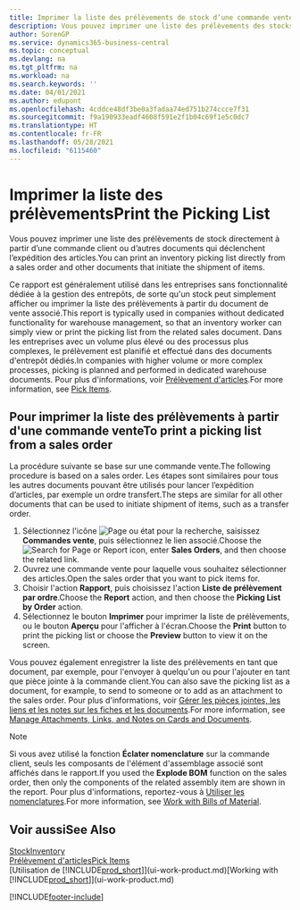 ```yaml
---
title: Imprimer la liste des prélèvements de stock d’une commande vente
description: Vous pouvez imprimer une liste des prélèvements des stocks directement à partir d'une commande client, des ventes, de la facture et d'autres documents de vente sortants.
author: SorenGP
ms.service: dynamics365-business-central
ms.topic: conceptual
ms.devlang: na
ms.tgt_pltfrm: na
ms.workload: na
ms.search.keywords: ''
ms.date: 04/01/2021
ms.author: edupont
ms.openlocfilehash: 4cddce48df3be0a3fadaa74ed751b274ccce7f31
ms.sourcegitcommit: f9a190933eadf4608f591e2f1b04c69f1e5c0dc7
ms.translationtype: HT
ms.contentlocale: fr-FR
ms.lasthandoff: 05/28/2021
ms.locfileid: "6115460"
---
```

# <a name="print-the-picking-list"></a><span data-ttu-id="d6162-103">Imprimer la liste des prélèvements</span><span class="sxs-lookup"><span data-stu-id="d6162-103">Print the Picking List</span></span>

<span data-ttu-id="d6162-104">Vous pouvez imprimer une liste des prélèvements de stock directement à partir d’une commande client ou d’autres documents qui déclenchent l’expédition des articles.</span><span class="sxs-lookup"><span data-stu-id="d6162-104">You can print an inventory picking list directly from a sales order and other documents that initiate the shipment of items.</span></span>

<span data-ttu-id="d6162-105">Ce rapport est généralement utilisé dans les entreprises sans fonctionnalité dédiée à la gestion des entrepôts, de sorte qu'un stock peut simplement afficher ou imprimer la liste des prélèvements à partir du document de vente associé.</span><span class="sxs-lookup"><span data-stu-id="d6162-105">This report is typically used in companies without dedicated functionality for warehouse management, so that an inventory worker can simply view or print the picking list from the related sales document.</span></span> <span data-ttu-id="d6162-106">Dans les entreprises avec un volume plus élevé ou des processus plus complexes, le prélèvement est planifié et effectué dans des documents d'entrepôt dédiés.</span><span class="sxs-lookup"><span data-stu-id="d6162-106">In companies with higher volume or more complex processes, picking is planned and performed in dedicated warehouse documents.</span></span> <span data-ttu-id="d6162-107">Pour plus d'informations, voir [Prélèvement d'articles](warehouse-pick-items.md).</span><span class="sxs-lookup"><span data-stu-id="d6162-107">For more information, see [Pick Items](warehouse-pick-items.md).</span></span>

## <a name="to-print-a-picking-list-from-a-sales-order"></a><span data-ttu-id="d6162-108">Pour imprimer la liste des prélèvements à partir d'une commande vente</span><span class="sxs-lookup"><span data-stu-id="d6162-108">To print a picking list from a sales order</span></span>

<span data-ttu-id="d6162-109">La procédure suivante se base sur une commande vente.</span><span class="sxs-lookup"><span data-stu-id="d6162-109">The following procedure is based on a sales order.</span></span> <span data-ttu-id="d6162-110">Les étapes sont similaires pour tous les autres documents pouvant être utilisés pour lancer l’expédition d’articles, par exemple un ordre transfert.</span><span class="sxs-lookup"><span data-stu-id="d6162-110">The steps are similar for all other documents that can be used to initiate shipment of items, such as a transfer order.</span></span>

1. <span data-ttu-id="d6162-111">Sélectionnez l'icône ![Page ou état pour la recherche](media/ui-search/search_small.png "Icône Page ou état pour la recherche"), saisissez **Commandes vente**, puis sélectionnez le lien associé.</span><span class="sxs-lookup"><span data-stu-id="d6162-111">Choose the ![Search for Page or Report](media/ui-search/search_small.png "Search for Page or Report icon") icon, enter **Sales Orders**, and then choose the related link.</span></span>  
2. <span data-ttu-id="d6162-112">Ouvrez une commande vente pour laquelle vous souhaitez sélectionner des articles.</span><span class="sxs-lookup"><span data-stu-id="d6162-112">Open the sales order that you want to pick items for.</span></span>  
3. <span data-ttu-id="d6162-113">Choisir l'action **Rapport**, puis choisissez l'action **Liste de prélèvement par ordre**.</span><span class="sxs-lookup"><span data-stu-id="d6162-113">Choose the **Report** action, and then choose the **Picking List by Order** action.</span></span>  
4. <span data-ttu-id="d6162-114">Sélectionnez le bouton **Imprimer** pour imprimer la liste de prélèvements, ou le bouton **Aperçu** pour l'afficher à l'écran.</span><span class="sxs-lookup"><span data-stu-id="d6162-114">Choose the **Print** button to print the picking list or choose the **Preview** button to view it on the screen.</span></span>

<span data-ttu-id="d6162-115">Vous pouvez également enregistrer la liste des prélèvements en tant que document, par exemple, pour l'envoyer à quelqu'un ou pour l'ajouter en tant que pièce jointe à la commande client.</span><span class="sxs-lookup"><span data-stu-id="d6162-115">You can also save the picking list as a document, for example, to send to someone or to add as an attachment to the sales order.</span></span> <span data-ttu-id="d6162-116">Pour plus d'informations, voir [Gérer les pièces jointes, les liens et les notes sur les fiches et les documents](ui-how-add-link-to-record.md).</span><span class="sxs-lookup"><span data-stu-id="d6162-116">For more information, see [Manage Attachments, Links, and Notes on Cards and Documents](ui-how-add-link-to-record.md).</span></span>

> [!NOTE]
> <span data-ttu-id="d6162-117">Si vous avez utilisé la fonction **Éclater nomenclature** sur la commande client, seuls les composants de l'élément d'assemblage associé sont affichés dans le rapport.</span><span class="sxs-lookup"><span data-stu-id="d6162-117">If you used the **Explode BOM** function on the sales order, then only the components of the related assembly item are shown in the report.</span></span> <span data-ttu-id="d6162-118">Pour plus d'informations, reportez-vous à [Utiliser les nomenclatures](inventory-how-work-BOMs.md).</span><span class="sxs-lookup"><span data-stu-id="d6162-118">For more information, see [Work with Bills of Material](inventory-how-work-BOMs.md).</span></span>

## <a name="see-also"></a><span data-ttu-id="d6162-119">Voir aussi</span><span class="sxs-lookup"><span data-stu-id="d6162-119">See Also</span></span>

[<span data-ttu-id="d6162-120">Stock</span><span class="sxs-lookup"><span data-stu-id="d6162-120">Inventory</span></span>](inventory-manage-inventory.md)  
[<span data-ttu-id="d6162-121">Prélèvement d'articles</span><span class="sxs-lookup"><span data-stu-id="d6162-121">Pick Items</span></span>](warehouse-pick-items.md)  
<span data-ttu-id="d6162-122">[Utilisation de [!INCLUDE[prod_short](includes/prod_short.md)]](ui-work-product.md)</span><span class="sxs-lookup"><span data-stu-id="d6162-122">[Working with [!INCLUDE[prod_short](includes/prod_short.md)]](ui-work-product.md)</span></span>  

[!INCLUDE[footer-include](includes/footer-banner.md)]